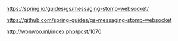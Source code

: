 

https://spring.io/guides/gs/messaging-stomp-websocket/


https://github.com/spring-guides/gs-messaging-stomp-websocket


http://wonwoo.ml/index.php/post/1070



